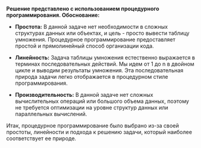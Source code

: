 **Решение представлено с использованием процедурного программирования. Обоснование:**

- **Простота:** В данной задаче нет необходимости в сложных структурах данных или объектах, и цель - просто вывести таблицу умножения. Процедурное программирование предоставляет простой и прямолинейный способ организации кода.

- **Линейность:** Задача таблицы умножения естественно выражается в терминах последовательных действий. Мы идем от 1 до n в двойном цикле и выводим результаты умножения. Эта последовательная природа задачи легко отображается в процедурном стиле программирования.

- **Производительность:** В данной задаче нет сложных вычислительных операций или большого объема данных, поэтому не требуется оптимизации на уровне структур данных или параллельных вычислений.

Итак, процедурное программирование было выбрано из-за своей простоты, линейности и подхода к решению задачи, который наиболее соответствует ее природе.
